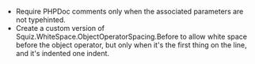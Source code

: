 * Require PHPDoc comments only when the associated parameters are not typehinted.
* Create a custom version of Squiz.WhiteSpace.ObjectOperatorSpacing.Before to
  allow white space before the object operator, but only when it's the first
  thing on the line, and it's indented one indent.
